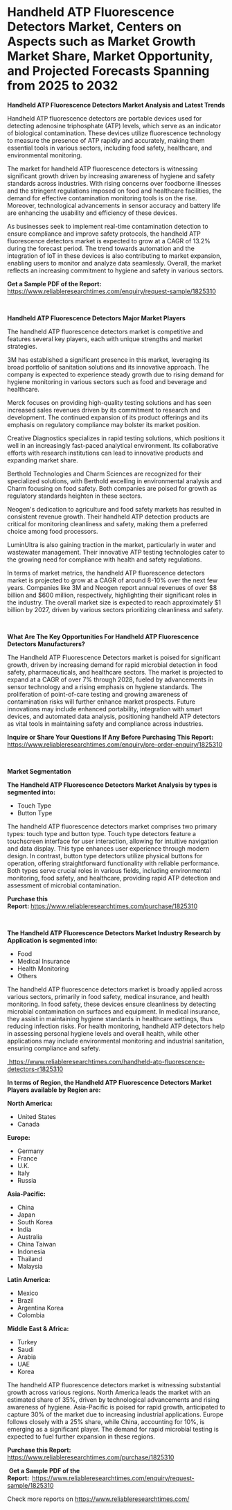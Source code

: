 <p><h1>Handheld ATP Fluorescence Detectors Market, Centers on Aspects such as Market Growth Market Share, Market Opportunity, and Projected Forecasts Spanning from 2025 to 2032</h1></p><p><strong>Handheld ATP Fluorescence Detectors Market Analysis and Latest Trends</strong></p>
<p><p>Handheld ATP fluorescence detectors are portable devices used for detecting adenosine triphosphate (ATP) levels, which serve as an indicator of biological contamination. These devices utilize fluorescence technology to measure the presence of ATP rapidly and accurately, making them essential tools in various sectors, including food safety, healthcare, and environmental monitoring.</p><p>The market for handheld ATP fluorescence detectors is witnessing significant growth driven by increasing awareness of hygiene and safety standards across industries. With rising concerns over foodborne illnesses and the stringent regulations imposed on food and healthcare facilities, the demand for effective contamination monitoring tools is on the rise. Moreover, technological advancements in sensor accuracy and battery life are enhancing the usability and efficiency of these devices.</p><p>As businesses seek to implement real-time contamination detection to ensure compliance and improve safety protocols, the handheld ATP fluorescence detectors market is expected to grow at a CAGR of 13.2% during the forecast period. The trend towards automation and the integration of IoT in these devices is also contributing to market expansion, enabling users to monitor and analyze data seamlessly. Overall, the market reflects an increasing commitment to hygiene and safety in various sectors.</p></p>
<p><strong>Get a Sample PDF of the Report:&nbsp;</strong> <a href="https://www.reliableresearchtimes.com/enquiry/request-sample/1825310?utm_campaign=2644&utm_medium=2&utm_source=Github&utm_content=ia&utm_term=05032025&utm_id=handheld-atp-fluorescence-detectors">https://www.reliableresearchtimes.com/enquiry/request-sample/1825310</a></p>
<p>&nbsp;</p>
<p><strong>Handheld ATP Fluorescence Detectors Major Market Players</strong></p>
<p><p>The handheld ATP fluorescence detectors market is competitive and features several key players, each with unique strengths and market strategies. </p><p>3M has established a significant presence in this market, leveraging its broad portfolio of sanitation solutions and its innovative approach. The company is expected to experience steady growth due to rising demand for hygiene monitoring in various sectors such as food and beverage and healthcare.</p><p>Merck focuses on providing high-quality testing solutions and has seen increased sales revenues driven by its commitment to research and development. The continued expansion of its product offerings and its emphasis on regulatory compliance may bolster its market position.</p><p>Creative Diagnostics specializes in rapid testing solutions, which positions it well in an increasingly fast-paced analytical environment. Its collaborative efforts with research institutions can lead to innovative products and expanding market share.</p><p>Berthold Technologies and Charm Sciences are recognized for their specialized solutions, with Berthold excelling in environmental analysis and Charm focusing on food safety. Both companies are poised for growth as regulatory standards heighten in these sectors.</p><p>Neogen's dedication to agriculture and food safety markets has resulted in consistent revenue growth. Their handheld ATP detection products are critical for monitoring cleanliness and safety, making them a preferred choice among food processors.</p><p>LuminUltra is also gaining traction in the market, particularly in water and wastewater management. Their innovative ATP testing technologies cater to the growing need for compliance with health and safety regulations.</p><p>In terms of market metrics, the handheld ATP fluorescence detectors market is projected to grow at a CAGR of around 8-10% over the next few years. Companies like 3M and Neogen report annual revenues of over $8 billion and $600 million, respectively, highlighting their significant roles in the industry. The overall market size is expected to reach approximately $1 billion by 2027, driven by various sectors prioritizing cleanliness and safety.</p></p>
<p>&nbsp;</p>
<p><strong>What Are The Key Opportunities For Handheld ATP Fluorescence Detectors Manufacturers?</strong></p>
<p><p>The Handheld ATP Fluorescence Detectors market is poised for significant growth, driven by increasing demand for rapid microbial detection in food safety, pharmaceuticals, and healthcare sectors. The market is projected to expand at a CAGR of over 7% through 2028, fueled by advancements in sensor technology and a rising emphasis on hygiene standards. The proliferation of point-of-care testing and growing awareness of contamination risks will further enhance market prospects. Future innovations may include enhanced portability, integration with smart devices, and automated data analysis, positioning handheld ATP detectors as vital tools in maintaining safety and compliance across industries.</p></p>
<p><strong>Inquire or Share Your Questions If Any Before Purchasing This Report:</strong> <a href="https://www.reliableresearchtimes.com/enquiry/pre-order-enquiry/1825310?utm_campaign=2644&utm_medium=2&utm_source=Github&utm_content=ia&utm_term=05032025&utm_id=handheld-atp-fluorescence-detectors">https://www.reliableresearchtimes.com/enquiry/pre-order-enquiry/1825310</a></p>
<p>&nbsp;</p>
<p><strong>Market Segmentation</strong></p>
<p><strong>The Handheld ATP Fluorescence Detectors Market Analysis by types is segmented into:</strong></p>
<p><ul><li>Touch Type</li><li>Button Type</li></ul></p>
<p><p>The handheld ATP fluorescence detectors market comprises two primary types: touch type and button type. Touch type detectors feature a touchscreen interface for user interaction, allowing for intuitive navigation and data display. This type enhances user experience through modern design. In contrast, button type detectors utilize physical buttons for operation, offering straightforward functionality with reliable performance. Both types serve crucial roles in various fields, including environmental monitoring, food safety, and healthcare, providing rapid ATP detection and assessment of microbial contamination.</p></p>
<p><strong>Purchase this Report:&nbsp;</strong><a href="https://www.reliableresearchtimes.com/purchase/1825310?utm_campaign=2644&utm_medium=2&utm_source=Github&utm_content=ia&utm_term=05032025&utm_id=handheld-atp-fluorescence-detectors">https://www.reliableresearchtimes.com/purchase/1825310</a></p>
<p>&nbsp;</p>
<p><strong>The Handheld ATP Fluorescence Detectors Market Industry Research by Application is segmented into:</strong></p>
<p><ul><li>Food</li><li>Medical Insurance</li><li>Health Monitoring</li><li>Others</li></ul></p>
<p><p>The handheld ATP fluorescence detectors market is broadly applied across various sectors, primarily in food safety, medical insurance, and health monitoring. In food safety, these devices ensure cleanliness by detecting microbial contamination on surfaces and equipment. In medical insurance, they assist in maintaining hygiene standards in healthcare settings, thus reducing infection risks. For health monitoring, handheld ATP detectors help in assessing personal hygiene levels and overall health, while other applications may include environmental monitoring and industrial sanitation, ensuring compliance and safety.</p></p>
<p><a href="https://www.reliableresearchtimes.com/handheld-atp-fluorescence-detectors-r1825310?utm_campaign=2644&utm_medium=2&utm_source=Github&utm_content=ia&utm_term=05032025&utm_id=handheld-atp-fluorescence-detectors">&nbsp;https://www.reliableresearchtimes.com/handheld-atp-fluorescence-detectors-r1825310</a></p>
<p><strong>In terms of Region, the Handheld ATP Fluorescence Detectors Market Players available by Region are:</strong></p>
<p>
    <p> <strong> North America: </strong>
        <ul>
            <li>United States</li>
            <li>Canada</li>
        </ul>
        </p> 
    <p> <strong> Europe: </strong>
        <ul>
            <li>Germany</li>
            <li>France</li>
            <li>U.K.</li>
            <li>Italy</li>
            <li>Russia</li>
        </ul>
        </p> 
    <p> <strong> Asia-Pacific: </strong>
        <ul>
            <li>China</li>
            <li>Japan</li>
            <li>South Korea</li>
            <li>India</li>
            <li>Australia</li>
            <li>China Taiwan</li>
            <li>Indonesia</li>
            <li>Thailand</li>
            <li>Malaysia</li>
        </ul>
        </p> 
    <p> <strong> Latin America: </strong>
        <ul>
            <li>Mexico</li>
            <li>Brazil</li>
            <li>Argentina Korea</li>
            <li>Colombia</li>
        </ul>
        </p> 
    <p> <strong> Middle East & Africa: </strong>
        <ul>
            <li>Turkey</li>
            <li>Saudi</li>
            <li>Arabia</li>
            <li>UAE</li>
            <li>Korea</li>
        </ul>
    </p>
    </p>
<p><p>The handheld ATP fluorescence detectors market is witnessing substantial growth across various regions. North America leads the market with an estimated share of 35%, driven by technological advancements and rising awareness of hygiene. Asia-Pacific is poised for rapid growth, anticipated to capture 30% of the market due to increasing industrial applications. Europe follows closely with a 25% share, while China, accounting for 10%, is emerging as a significant player. The demand for rapid microbial testing is expected to fuel further expansion in these regions.</p></p>
<p><strong>Purchase this Report: </strong><a href="https://www.reliableresearchtimes.com/purchase/1825310?utm_campaign=2644&utm_medium=2&utm_source=Github&utm_content=ia&utm_term=05032025&utm_id=handheld-atp-fluorescence-detectors">https://www.reliableresearchtimes.com/purchase/1825310</a></p>
<p>&nbsp;<strong>Get a Sample PDF of the Report:&nbsp;&nbsp;</strong><a href="https://www.reliableresearchtimes.com/enquiry/request-sample/1825310?utm_campaign=2644&utm_medium=2&utm_source=Github&utm_content=ia&utm_term=05032025&utm_id=handheld-atp-fluorescence-detectors">https://www.reliableresearchtimes.com/enquiry/request-sample/1825310</a></p>
<p><strong></strong></p>
<p>Check more reports on <a href="https://www.reliableresearchtimes.com/?utm_campaign=2644&utm_medium=2&utm_source=Github&utm_content=ia&utm_term=05032025&utm_id=handheld-atp-fluorescence-detectors">https://www.reliableresearchtimes.com/</a></p>